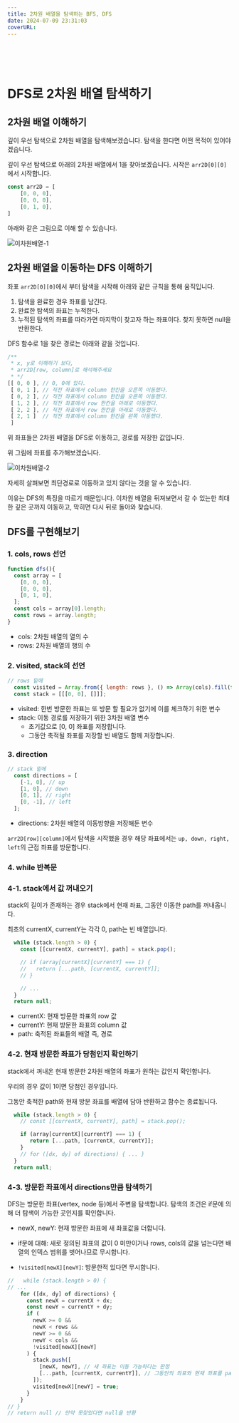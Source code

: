 ```yaml
---
title: 2차원 배열을 탐색하는 BFS, DFS
date: 2024-07-09 23:31:03
coverURL: 
---
```

<br />
<br />
<br />

# DFS로 2차원 배열 탐색하기

## 2차원 배열 이해하기

깊이 우선 탐색으로 2차원 배열을 탐색해보겠습니다.
탐색을 한다면 어떤 목적이 있어야겠습니다.

깊이 우선 탐색으로 아래의 2차원 배열에서 1을 찾아보겠습니다.
시작은 `arr2D[0][0]`에서 시작합니다.

```js
const arr2D = [
    [0, 0, 0],
    [0, 0, 0],
    [0, 1, 0],
]
```
아래와 같은 그림으로 이해 할 수 있습니다.

<img src='/img/blog/dfs-bfs-2DArray/tdr1.png' alt='이차원배열-1' >

## 2차원 배열을 이동하는 DFS 이해하기

좌표 `arr2D[0][0]`에서 부터 탐색을 시작해 아래와 같은 규칙을 통해 움직입니다.

1. 탐색을 완료한 경우 좌표를 남긴다.
2. 완료한 탐색의 좌표는 누적한다.
3. 누적된 탐색의 좌표를 따라가면 마지막이 찾고자 하는 좌표이다. 찾지 못하면 null을 반환한다.

DFS 함수로 1을 찾은 경로는 아래와 같을 것입니다.

```js
/**
 * x, y로 이해하기 보다,
 * arr2D[row, column]로 해석해주세요
 * */
[[ 0, 0 ], // 0, 0에 있다.
 [ 0, 1 ], // 직전 좌표에서 column 한칸을 오른쪽 이동했다.
 [ 0, 2 ], // 직전 좌표에서 column 한칸을 오른쪽 이동했다.
 [ 1, 2 ], // 직전 좌표에서 row 한칸을 아래로 이동했다.
 [ 2, 2 ], // 직전 좌표에서 row 한칸을 아래로 이동했다.
 [ 2, 1 ]  // 직전 좌표에서 column 한칸을 왼쪽 이동했다.
 ]
```

위 좌표들은 2차원 배열을 DFS로 이동하고, 경로를 저장한 값입니다.

위 그림에 좌표를 추가해보겠습니다.

<img src='/img/blog/dfs-bfs-2DArray/tdr2.png' alt='이차원배열-2' >

자세히 살펴보면 최단경로로 이동하고 있지 않다는 것을 알 수 있습니다.

이유는 DFS의 특징을 따르기 때문입니다.
이차원 배열을 뒤져보면서 갈 수 있는한 최대한 깊은 곳까지 이동하고, 막히면 다시 뒤로 돌아와 찾습니다.

## DFS를 구현해보기

### 1. cols, rows 선언
```js
function dfs(){
  const array = [
    [0, 0, 0],
    [0, 0, 0],
    [0, 1, 0],
  ];
  const cols = array[0].length;
  const rows = array.length;
}
```

- cols: 2차원 배열의 열의 수
- rows: 2차원 배열의 행의 수

### 2. visited, stack의 선언

```js
// rows 밑에
  const visited = Array.from({ length: rows }, () => Array(cols).fill(false));
  const stack = [[[0, 0], []]];
```

- visited: 한번 방문한 좌표는 또 방문 할 필요가 없기에 이를 체크하기 위한 변수
- stack: 이동 경로를 저장하기 위한 3차원 배열 변수
  - 초기값으로 [0, 0] 좌표를 저장합니다.
  - 그동안 축적될 좌표를 저장할 빈 배열도 함께 저장합니다.


### 3. direction

```js
// stack 밑에
  const directions = [
    [-1, 0], // up
    [1, 0], // down
    [0, 1], // right
    [0, -1], // left
  ];
```

- directions: 2차원 배열의 이동방향을 저장해둔 변수

`arr2D[row][column]`에서 탐색을 시작했을 경우
해당 좌표에서는 `up, down, right, left`의 근접 좌표를 방문합니다.

### 4. while 반복문

### 4-1. stack에서 값 꺼내오기

stack의 길이가 존재하는 경우
stack에서 현재 좌표, 그동안 이동한 path를 꺼내옵니다.

최초의 currentX, currentY는 각각 0,
path는 빈 배열입니다.

```js
  while (stack.length > 0) {
    const [[currentX, currentY], path] = stack.pop();

    // if (array[currentX][currentY] === 1) {
    //   return [...path, [currentX, currentY]];
    // }

    // ...
  }
  return null;
```

- currentX: 현재 방문한 좌표의 row 값
- currentY: 현재 방문한 좌표의 column 값
- path: 축적된 좌표들의 배열 즉, 경로

### 4-2. 현재 방문한 좌표가 당첨인지 확인하기

stack에서 꺼내온 현재 방문한 2차원 배열의 좌표가 원하는 값인지 확인합니다.

우리의 경우 값이 1이면 당첨인 경우입니다.

그동안 축적한 path와 현재 방문 좌표를 배열에 담아 반환하고 함수는 종료됩니다. 

```js
  while (stack.length > 0) {
    // const [[currentX, currentY], path] = stack.pop();

    if (array[currentX][currentY] === 1) {
       return [...path, [currentX, currentY]];
    }
    // for ([dx, dy] of directions) { ... }
  }
  return null;
```

### 4-3. 방문한 좌표에서 directions만큼 탐색하기

DFS는 방문한 좌표(vertex, node 등)에서 주변을 탐색합니다.
탐색의 조건은 if문에 의해 더 탐색이 가능한 곳인지를 확인합니다.

- newX, newY: 현재 방문한 좌표에 새 좌표값을 더합니다.

- if문에 대해: 새로 정의된 좌표의 값이 0 미만이거나 rows, cols의 값을 넘는다면 배열의 인덱스 범위를 벗어나므로 무시합니다.
- `!visited[newX][newY]`: 방문한적 있다면 무시합니다.

```js
//   while (stack.length > 0) {
// ...
    for ([dx, dy] of directions) {
      const newX = currentX + dx;
      const newY = currentY + dy;
      if (
        newX >= 0 &&
        newX < rows &&
        newY >= 0 &&
        newY < cols &&
        !visited[newX][newY]
      ) {
        stack.push([
          [newX, newY], // 새 좌표는 이동 가능하다는 판정
          [...path, [currentX, currentY]], // 그동안의 좌표와 현재 좌표를 path에 추가
        ]);
        visited[newX][newY] = true;
      }
    }
// }
// return null // 만약 못찾았다면 null을 반환
```



